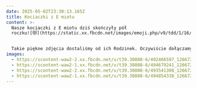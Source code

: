 ```yaml
---
date: 2025-05-02T23:30:13.165Z
title: Kociaczki z E miotu
content: >-
  Nasze kociaczki z E miotu dziś skończyły pół
  roczku![😻](https://static.xx.fbcdn.net/images/emoji.php/v9/tdd/1/16/1f63b.png)![🎈](https://static.xx.fbcdn.net/images/emoji.php/v9/tb/1/16/1f388.png)


  Takie piękne zdjęcia dostaliśmy od ich Rodzinek. Oczywiście dołączamy również focie naszej Erisi, ich siostrzyczki [](<>)która została z nami.![💗](https://static.xx.fbcdn.net/images/emoji.php/v9/t6a/1/16/1f497.png)
images:
  - https://scontent-waw2-2.xx.fbcdn.net/v/t39.30808-6/492466597_1266727098427089_1104798177247682692_n.jpg?_nc_cat=106&ccb=1-7&_nc_sid=833d8c&_nc_ohc=QFQM32S_2HwQ7kNvwFzmCW-&_nc_oc=AdmInLICcO9Aginy5TxGy2eaP-U84ynXsIV6xV4wy-zjhaW4_Fy45plx-_zUEciYdJy4aMygceSoG0g1c-8fWEYi&_nc_zt=23&_nc_ht=scontent-waw2-2.xx&_nc_gid=1kpm5Zu_j0AMlhIPlQ0HWQ&oh=00_AfLc8RwoAumfsOCsIlFk3Y5mDvDAV3un3BG9VGnSMLN5Jw&oe=6825B79A
  - https://scontent-waw2-1.xx.fbcdn.net/v/t39.30808-6/494679241_1266727155093750_59866411803253268_n.jpg?stp=cp6_dst-jpg_tt6&_nc_cat=108&ccb=1-7&_nc_sid=833d8c&_nc_ohc=AoEqj5JorBoQ7kNvwEQUaX2&_nc_oc=AdkFRnJvSZ9ulJSUKeWrlBxF3O1KNzZRH4bItD2jokZMMeJcYy8WoP2PKSJVstgRTn-Z1pIrDRMWRVQpaBgQi1YS&_nc_zt=23&_nc_ht=scontent-waw2-1.xx&_nc_gid=pLD-Tcr7gfaj8IDkWtpW5A&oh=00_AfKxk4Zl7nVORFJ61UfrJP_2lBvzJmOc7lEVxFDnz3_Q8g&oe=6825BCDB
  - https://scontent-waw2-2.xx.fbcdn.net/v/t39.30808-6/493541308_1266727268427072_3547816738950920992_n.jpg?_nc_cat=106&ccb=1-7&_nc_sid=833d8c&_nc_ohc=RlH761TzurkQ7kNvwHyrGbu&_nc_oc=AdkqslB3j0sSz1Zx5ba_PEzdrnPSvz_daH_hby849JKZIIHlmkgE69mh2wYDX2dpRGQrJBdp8qhpG9Nq00_CjCNO&_nc_zt=23&_nc_ht=scontent-waw2-2.xx&_nc_gid=DfK5hI6knL6KD_16-i3vPQ&oh=00_AfJMaBM-Y9aWriuNTY2w7fWKSNs95eV95qIPbdfmaw_Eyg&oe=68259F75
  - https://scontent-waw2-1.xx.fbcdn.net/v/t39.30808-6/494854338_1266727358427063_2576824054885483797_n.jpg?_nc_cat=104&ccb=1-7&_nc_sid=833d8c&_nc_ohc=gpKJpGFFuQUQ7kNvwE9Ob31&_nc_oc=AdmY9z_dih2GkYIiFuhtQG7HlPsdYMmHJgYAWor4Kn0XwtL_eu8ruYlmo_tD-dcY6ZCoFzifXBtrKK9OJ7sduRIj&_nc_zt=23&_nc_ht=scontent-waw2-1.xx&_nc_gid=vb39_wcdt6hRt8RtFpRULg&oh=00_AfJijSAhf5PWBPNuADnKK1XihMdQWiBh0xeRj2CaRJ3q6w&oe=6825BDC5
---
```

